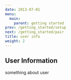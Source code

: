 ```yaml
---
date: 2013-07-01
menu:
  main:
    parent: getting started
prev: /getting_started/setup
next: /getting_started/pair
title: user info
weight: 2
---
```


## User Information

something about user


